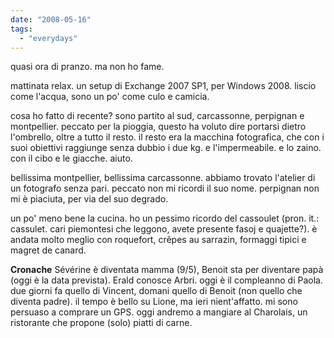 ```yaml
---
date: "2008-05-16"
tags: 
  - "everydays"
---
```


quasi ora di pranzo. ma non ho fame.

mattinata relax. un setup di Exchange 2007 SP1, per Windows 2008. liscio come l'acqua, sono un po' come culo e camicia.

cosa ho fatto di recente? sono partito al sud, carcassonne, perpignan e montpellier. peccato per la pioggia, questo ha voluto dire portarsi dietro l'ombrello, oltre a tutto il resto. il resto era la macchina fotografica, che con i suoi obiettivi raggiunge senza dubbio i due kg. e l'impermeabile. e lo zaino. con il cibo e le giacche. aiuto.

bellissima montpellier, bellissima carcassonne. abbiamo trovato l'atelier di un fotografo senza pari. peccato non mi ricordi il suo nome. perpignan non mi è piaciuta, per via del suo degrado.

un po' meno bene la cucina. ho un pessimo ricordo del cassoulet (pron. it.: cassulet. cari piemontesi che leggono, avete presente fasoj e quajette?). è andata molto meglio con roquefort, crêpes au sarrazin, formaggi tipici e magret de canard.

**Cronache** Sévérine è diventata mamma (9/5), Benoit sta per diventare papà (oggi è la data prevista). Erald conosce Arbri. oggi è il compleanno di Paola. due giorni fa quello di Vincent, domani quello di Benoit (non quello che diventa padre). il tempo è bello su Lione, ma ieri nient'affatto. mi sono persuaso a comprare un GPS. oggi andremo a mangiare al Charolais, un ristorante che propone (solo) piatti di carne.
